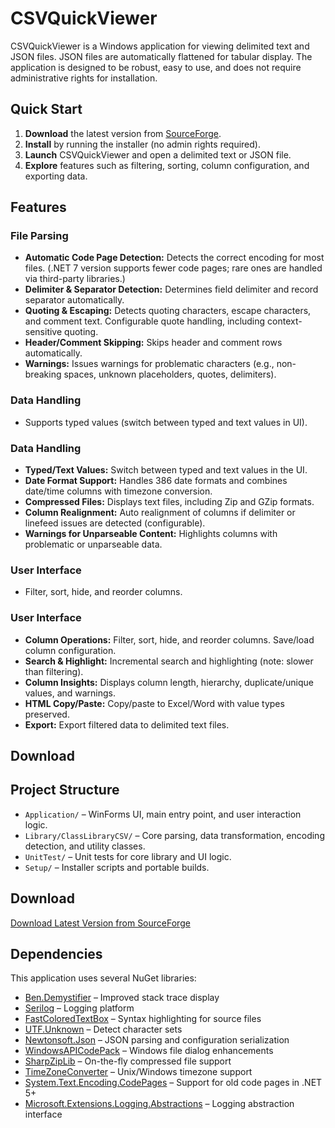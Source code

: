 # CSVQuickViewer

CSVQuickViewer is a Windows application for viewing delimited text and JSON files. JSON files are automatically flattened for tabular display. The application is designed to be robust, easy to use, and does not require administrative rights for installation.

## Quick Start

1. **Download** the latest version from [SourceForge](https://sourceforge.net/projects/csvquickviewer/files/latest/download).
2. **Install** by running the installer (no admin rights required).
3. **Launch** CSVQuickViewer and open a delimited text or JSON file.
4. **Explore** features such as filtering, sorting, column configuration, and exporting data.
## Features

### File Parsing
- **Automatic Code Page Detection:** Detects the correct encoding for most files. (.NET 7 version supports fewer code pages; rare ones are handled via third-party libraries.)
- **Delimiter & Separator Detection:** Determines field delimiter and record separator automatically.
- **Quoting & Escaping:** Detects quoting characters, escape characters, and comment text. Configurable quote handling, including context-sensitive quoting.
- **Header/Comment Skipping:** Skips header and comment rows automatically.
- **Warnings:** Issues warnings for problematic characters (e.g., non-breaking spaces, unknown placeholders, quotes, delimiters).

### Data Handling
* Supports typed values (switch between typed and text values in UI).  
### Data Handling
- **Typed/Text Values:** Switch between typed and text values in the UI.
- **Date Format Support:** Handles 386 date formats and combines date/time columns with timezone conversion.
- **Compressed Files:** Displays text files, including Zip and GZip formats.
- **Column Realignment:** Auto realignment of columns if delimiter or linefeed issues are detected (configurable).
- **Warnings for Unparseable Content:** Highlights columns with problematic or unparseable data.

### User Interface
* Filter, sort, hide, and reorder columns.  
### User Interface
- **Column Operations:** Filter, sort, hide, and reorder columns. Save/load column configuration.
- **Search & Highlight:** Incremental search and highlighting (note: slower than filtering).
- **Column Insights:** Displays column length, hierarchy, duplicate/unique values, and warnings.
- **HTML Copy/Paste:** Copy/paste to Excel/Word with value types preserved.
- **Export:** Export filtered data to delimited text files.

## Download
## Project Structure

- `Application/` – WinForms UI, main entry point, and user interaction logic.
- `Library/ClassLibraryCSV/` – Core parsing, data transformation, encoding detection, and utility classes.
- `UnitTest/` – Unit tests for core library and UI logic.
- `Setup/` – Installer scripts and portable builds.

## Download
[Download Latest Version from SourceForge](https://sourceforge.net/projects/csvquickviewer/files/latest/download)
## Dependencies
This application uses several NuGet libraries:  
* [Ben.Demystifier](https://github.com/benaadams/Ben.Demystifier) – Improved stack trace display  
* [Serilog](https://serilog.net/) – Logging platform  
* [FastColoredTextBox](https://www.codeproject.com/Articles/161871/Fast-Colored-TextBox-for-syntax-highlighting-2) – Syntax highlighting for source files  
* [UTF.Unknown](https://github.com/CharsetDetector/UTF-unknown) – Detect character sets  
* [Newtonsoft.Json](https://www.newtonsoft.com/json) – JSON parsing and configuration serialization  
* [WindowsAPICodePack](https://github.com/contre/Windows-API-Code-Pack-1.1) – Windows file dialog enhancements  
* [SharpZipLib](https://github.com/icsharpcode/SharpZipLib) – On-the-fly compressed file support  
* [TimeZoneConverter](https://github.com/mattjohnsonpint/TimeZoneConverter) – Unix/Windows timezone support  
* [System.Text.Encoding.CodePages](https://dot.net/) – Support for old code pages in .NET 5+  
* [Microsoft.Extensions.Logging.Abstractions](https://dot.net/) – Logging abstraction interface


